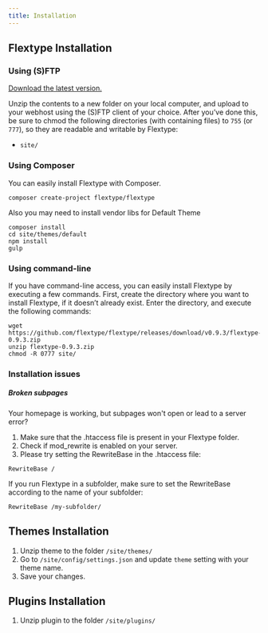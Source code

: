 ```yaml
---
title: Installation
---
```


## Flextype Installation

### Using (S)FTP

[Download the latest version.](http://flextype.org/download)

Unzip the contents to a new folder on your local computer, and upload to your webhost using the (S)FTP client of your choice. After you’ve done this, be sure to chmod the following directories (with containing files) to `755` (or `777`), so they are readable and writable by Flextype:

* `site/`

### Using Composer

You can easily install Flextype with Composer.
```
composer create-project flextype/flextype
```
Also you may need to install vendor libs for Default Theme
```
composer install
cd site/themes/default
npm install
gulp
```

### Using command-line

If you have command-line access, you can easily install Flextype by executing a few commands. First, create the directory where you want to install Flextype, if it doesn’t already exist. Enter the directory, and execute the following commands:
```
wget https://github.com/flextype/flextype/releases/download/v0.9.3/flextype-0.9.3.zip
unzip flextype-0.9.3.zip
chmod -R 0777 site/
```
### Installation issues

##### Broken subpages

Your homepage is working, but subpages won't open or lead to a server error?

1. Make sure that the .htaccess file is present in your Flextype folder.
2. Check if mod_rewrite is enabled on your server.
3. Please try setting the RewriteBase in the .htaccess file:
```
RewriteBase /
```
If you run Flextype in a subfolder, make sure to set the RewriteBase according to the name of your subfolder:
```
RewriteBase /my-subfolder/
```

## Themes Installation

1. Unzip theme to the folder `/site/themes/`
2. Go to `/site/config/settings.json` and update `theme` setting with your theme name.
3. Save your changes.


## Plugins Installation

1. Unzip plugin to the folder `/site/plugins/`
